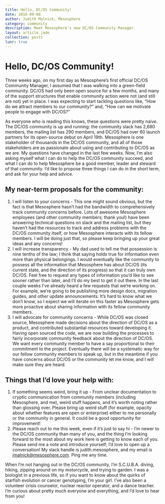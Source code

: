 ```yaml
---
title: Hello, DC/OS Community!
date: 2016-09-08
author: Judith Malnick, Mesosphere
category: community
description: Meet Mesosphere's new DC/OS Community Manager.
layout: article.jade
collection: posts
lunr: true
---
```

# Hello, DC/OS Community!

Three weeks ago, on my first day as Mesosphere’s first official DC/OS Community Manager, I assumed that I was walking into a green-field community. DC/OS had only been open source for a few months, and many of the support structures that enable community action were not (and still are not) yet in place. I was expecting to start tackling questions like, “How do we attract members to our community?” and, “How can we motivate people to engage with DC/OS?”

As everyone who is reading this knows, these questions were pretty naive. The DC/OS community is up and running: the community slack has 2,680 members, the mailing list has 290 members, and DC/OS had over 60 launch partners for its open-source debut on April 19th. Mesosphere is one stakeholder of thousands in the DC/OS community, and all of those stakeholders are as passionate about using and contributing to DC/OS as we are. My questions have changed in the last few weeks. Now, I’m also asking myself what I can do to help the DC/OS community succeed, and what I can do to help Mesosphere be a good member, leader and steward of that community. I’d like to propose three things I can do in the short term, and ask for your help and advice.

## My near-term proposals for the community:
1. I will listen to your concerns - This one might sound obvious, but the fact is that Mesosphere hasn’t had the bandwidth to comprehensively track community concerns before. Lots of awesome Mesosphere employees (and other community members; thank you!) have been answering technical questions on slack and the mailing list, but they haven’t had the resources to track and address problems with the DC/OS community itself, or how Mesosphere interacts with its fellow members. I will be doing just that, so please keep bringing up your great ideas and any concerns!
2. I will increase transparency - My dad used to tell me that possession is nine tenths of the law; I think that saying holds true for information even more than physical belongings. I would eventually like the community to possess all the information that Mesosphere has about DC/OS (its current state, and the direction of its progress) so that it can truly own DC/OS. Feel free to request any types of information you’d like to see sooner rather than later, and I’ll do my best to get it out there. In the last couple weeks I’ve already heard a few requests that we’re working on. For example, we’re going to be publishing more design docs, migration guides, and other update announcements. It’s hard to know what we don’t know, so I expect we will iterate on this faster as Mesosphere gets more proactive about sharing information with its fellow community members.
3. I will advocate for community concerns - While DC/OS was closed source, Mesosphere made decisions about the direction of DC/OS as a product, and contributed substantial resources toward developing it. Having open sourced the code, we are now building the processes to fairly incorporate community feedback about the direction of DC/OS. We want every community member to have a say proportional to their commitment to the project. Eventually there will be a systematic way for our fellow community members to speak up, but in the meantime if you have concerns about DC/OS or the community let me know, and I will make sure they are heard.

## Things that I’d love your help with:
1. If something seems weird, bring it up - From unclear documentation to cryptic communication from community members (including Mesosphere, and me), weird stuff happens, and it’s worth noting rather than glossing over. Please bring up weird stuff (for example, opacity about whether features are open or enterprise) either to me personally or the community in general. It could be a good opportunity for improvement!
2. Please reach out to me this week, even if it’s just to say hi - I’m newer to the DC/OS community than many of you, and the thing I’m looking forward to the most about my work here is getting to know each of you. Please send me a note and introduce yourself; I’d love to open up a conversation! My slack handle is judith.mesosphere, and my email is jmalnick@mesosphere.com. Ping me any time.

When I’m not hanging out in the DC/OS community, I’m S.C.U.B.A. diving, hiking, zipping around on my motorcycle, and trying to garden. I was a biologist in a previous life, so if you want to know about the quirks of starfish evolution or cancer genotyping, I’m your girl. I’ve also been a volunteer crisis counselor, nuclear reactor operator, and a dance teacher. I’m curious about pretty much everyone and everything, and I’d love to hear from you!
